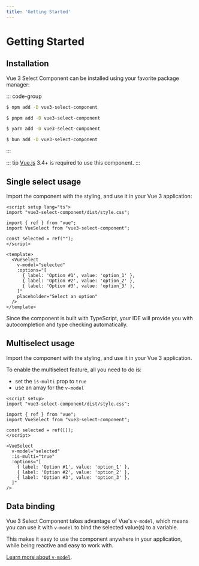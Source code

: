 ```yaml
---
title: 'Getting Started'
---
```


# Getting Started

## Installation

Vue 3 Select Component can be installed using your favorite package manager:

::: code-group
```sh [npm]
$ npm add -D vue3-select-component
```

```sh [pnpm]
$ pnpm add -D vue3-select-component
```

```sh [yarn]
$ yarn add -D vue3-select-component
```

```sh [bun]
$ bun add -D vue3-select-component
```
:::

::: tip
[Vue.js](https://vuejs.org) 3.4+ is required to use this component.
:::

## Single select usage

Import the component with the styling, and use it in your Vue 3 application:

```vue
<script setup lang="ts">
import "vue3-select-component/dist/style.css";

import { ref } from "vue";
import VueSelect from "vue3-select-component";

const selected = ref("");
</script>

<template>
  <VueSelect
    v-model="selected"
    :options="[
      { label: 'Option #1', value: 'option_1' },
      { label: 'Option #2', value: 'option_2' },
      { label: 'Option #3', value: 'option_3' },
    ]"
    placeholder="Select an option"
  />
</template>
```

Since the component is built with TypeScript, your IDE will provide you with autocompletion and type checking automatically.

## Multiselect usage

Import the component with the styling, and use it in your Vue 3 application.

To enable the multiselect feature, all you need to do is:

- set the `is-multi` prop to `true`
- use an array for the `v-model`

```vue
<script setup>
import "vue3-select-component/dist/style.css";

import { ref } from "vue";
import VueSelect from "vue3-select-component";

const selected = ref([]);
</script>

<VueSelect
  v-model="selected"
  :is-multi="true"
  :options="[
    { label: 'Option #1', value: 'option_1' },
    { label: 'Option #2', value: 'option_2' },
    { label: 'Option #3', value: 'option_3' },
  ]"
/>
```

## Data binding

Vue 3 Select Component takes advantage of Vue's `v-model`, which means you can use it with `v-model` to bind the selected value(s) to a variable.

This makes it easy to use the component anywhere in your application, while being reactive and easy to work with.

[Learn more about `v-model`](https://vuejs.org/guide/components/v-model.html).
